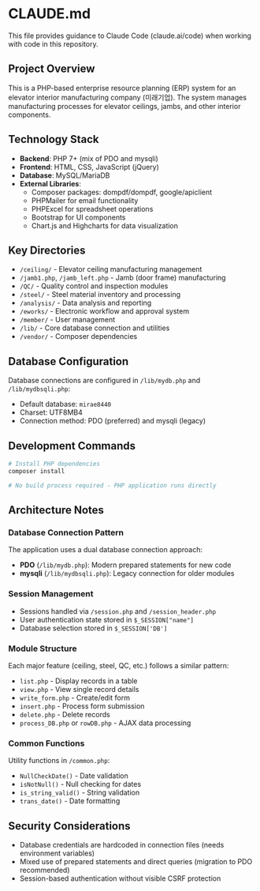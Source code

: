 # CLAUDE.md

This file provides guidance to Claude Code (claude.ai/code) when working with code in this repository.

## Project Overview

This is a PHP-based enterprise resource planning (ERP) system for an elevator interior manufacturing company (미래기업). The system manages manufacturing processes for elevator ceilings, jambs, and other interior components.

## Technology Stack

- **Backend**: PHP 7+ (mix of PDO and mysqli)
- **Frontend**: HTML, CSS, JavaScript (jQuery)
- **Database**: MySQL/MariaDB
- **External Libraries**:
  - Composer packages: dompdf/dompdf, google/apiclient
  - PHPMailer for email functionality
  - PHPExcel for spreadsheet operations
  - Bootstrap for UI components
  - Chart.js and Highcharts for data visualization

## Key Directories

- `/ceiling/` - Elevator ceiling manufacturing management
- `/jamb1.php`, `/jamb_left.php` - Jamb (door frame) manufacturing
- `/QC/` - Quality control and inspection modules
- `/steel/` - Steel material inventory and processing
- `/analysis/` - Data analysis and reporting
- `/eworks/` - Electronic workflow and approval system
- `/member/` - User management
- `/lib/` - Core database connection and utilities
- `/vendor/` - Composer dependencies

## Database Configuration

Database connections are configured in `/lib/mydb.php` and `/lib/mydbsqli.php`:
- Default database: `mirae8440`
- Charset: UTF8MB4
- Connection method: PDO (preferred) and mysqli (legacy)

## Development Commands

```bash
# Install PHP dependencies
composer install

# No build process required - PHP application runs directly
```

## Architecture Notes

### Database Connection Pattern
The application uses a dual database connection approach:
- **PDO** (`/lib/mydb.php`): Modern prepared statements for new code
- **mysqli** (`/lib/mydbsqli.php`): Legacy connection for older modules

### Session Management
- Sessions handled via `/session.php` and `/session_header.php`
- User authentication state stored in `$_SESSION["name"]`
- Database selection stored in `$_SESSION['DB']`

### Module Structure
Each major feature (ceiling, steel, QC, etc.) follows a similar pattern:
- `list.php` - Display records in a table
- `view.php` - View single record details
- `write_form.php` - Create/edit form
- `insert.php` - Process form submission
- `delete.php` - Delete records
- `process_DB.php` or `rowDB.php` - AJAX data processing

### Common Functions
Utility functions in `/common.php`:
- `NullCheckDate()` - Date validation
- `isNotNull()` - Null checking for dates
- `is_string_valid()` - String validation
- `trans_date()` - Date formatting

## Security Considerations

- Database credentials are hardcoded in connection files (needs environment variables)
- Mixed use of prepared statements and direct queries (migration to PDO recommended)
- Session-based authentication without visible CSRF protection